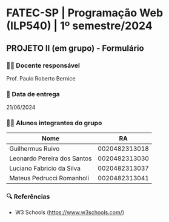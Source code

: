
# FATEC-SP | Programação Web (ILP540) | 1º semestre/2024

## PROJETO II (em grupo) - Formulário

### 👨‍🏫 Docente responsável

Prof. Paulo Roberto Bernice

### 📅 Data de entrega

21/06/2024

### 👨‍🎓 Alunos integrantes do grupo

| Nome | RA |
|-------|---------|
|Guilhermus Ruivo|0020482313018|
|Leonardo Pereira dos Santos|0020482313030|
|Luciano Fabricio da Silva|0020482313037|
|Mateus Pedrucci Romanholi|0020482313041|

### 🔍 Referências

- W3 Schools (https://www.w3schools.com/)
